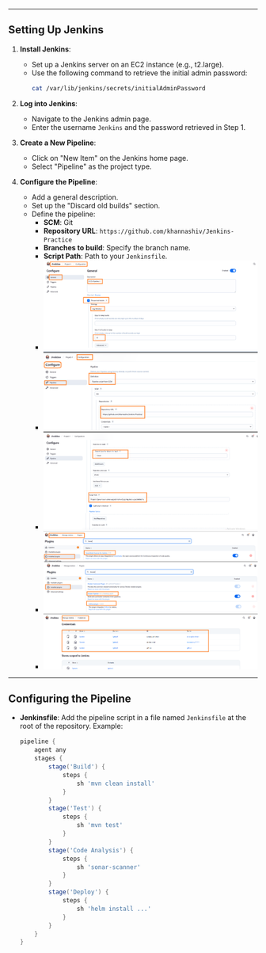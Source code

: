
---

## Setting Up Jenkins
1. **Install Jenkins**:
   - Set up a Jenkins server on an EC2 instance (e.g., t2.large).
   - Use the following command to retrieve the initial admin password:
     ```bash
     cat /var/lib/jenkins/secrets/initialAdminPassword
     ```

2. **Log into Jenkins**:
   - Navigate to the Jenkins admin page.
   - Enter the username `Jenkins` and the password retrieved in Step 1.

3. **Create a New Pipeline**:
   - Click on "New Item" on the Jenkins home page.
   - Select "Pipeline" as the project type.

4. **Configure the Pipeline**:
   - Add a general description.
   - Set up the "Discard old builds" section.
   - Define the pipeline:
     - **SCM**: Git
     - **Repository URL**: `https://github.com/khannashiv/Jenkins-Practice`
     - **Branches to build**: Specify the branch name.
     - **Script Path**: Path to your `Jenkinsfile`.
     - ![Alt text](images/Jenkins-config-1.PNG "Jenkins-config-1")
     - ![Alt text](images/Jenkins-config-2.PNG "Jenkins-config-2")
     - ![Alt text](images/Jenkins-config-3.PNG "Jenkins-config-3")
     - ![Alt text](images/Jenkins-config-4.PNG "Jenkins-config-4")
     - ![Alt text](images/Jenkins-config-5.PNG "Jenkins-config-5")

---

## Configuring the Pipeline
- **Jenkinsfile**: Add the pipeline script in a file named `Jenkinsfile` at the root of the repository. Example:
   ```groovy
   pipeline {
       agent any
       stages {
           stage('Build') {
               steps {
                   sh 'mvn clean install'
               }
           }
           stage('Test') {
               steps {
                   sh 'mvn test'
               }
           }
           stage('Code Analysis') {
               steps {
                   sh 'sonar-scanner'
               }
           }
           stage('Deploy') {
               steps {
                   sh 'helm install ...'
               }
           }
       }
   }
